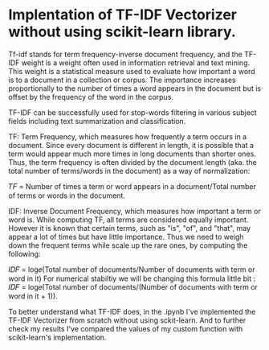 # Implentation of TF-IDF Vectorizer without using scikit-learn library.

Tf-idf stands for term frequency-inverse document frequency, and the TF-IDF weight is a weight often used in information retrieval and text mining. 
This weight is a statistical measure used to evaluate how important a word is to a document in a collection or corpus. 
The importance increases proportionally to the number of times a word appears in the document but is offset by the frequency of the word in the corpus. 

TF-IDF can be successfully used for stop-words filtering in various subject fields including text summarization and classification.


TF: Term Frequency, which measures how frequently a term occurs in a document. Since every document is different in length, it is possible that a term 
would appear much more times in long documents than shorter ones. Thus, the term frequency is often divided by the document length 
(aka. the total number of terms/words in the document) as a way of normalization:

𝑇𝐹 = Number of times a term or word appears in a document/Total number of terms or words in the document.

IDF: Inverse Document Frequency, which measures how important a term or word is. While computing TF, all terms are considered equally important. 
However it is known that certain terms, such as "is", "of", and "that", may appear a lot of times but have little importance. 
Thus we need to weigh down the frequent terms while scale up the rare ones, by computing the following:

𝐼𝐷𝐹 = log𝑒(Total number of documents/Number of documents with term or word in it) 
For numerical stabiltiy we will be changing this formula little bit : 𝐼𝐷𝐹 = log𝑒(Total number of documents/(Number of documents with term or word in it + 1)).


To better understand what TF-IDF does, in the .ipynb I've implemented the TF-IDF Vectorizer from scratch without using sckit-learn. And to further check
my results I've compared the values of my custom function with scikit-learn's implementation. 
